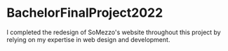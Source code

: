 # BachelorFinalProject2022
I completed the redesign of SoMezzo's website throughout this project by relying on my expertise in web design and development.
